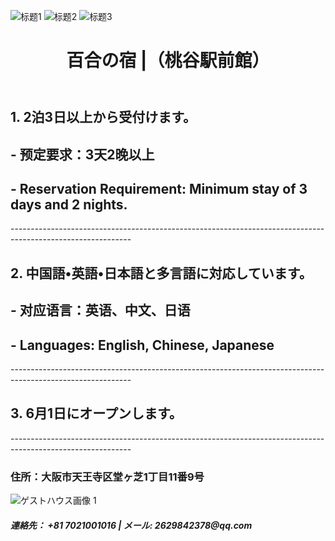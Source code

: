 ![标题1](https://img.shields.io/badge/welcome...to...my...homepage-ffcc00?style=for-the-badge)
![标题2](https://img.shields.io/badge/欢迎来到我的民宿主页-ffcc01?style=for-the-badge)
![标题3](https://img.shields.io/badge/私の民宿へようこそ-ffcc00?style=for-the-badge)

<body>
    <header>
        <h1>百合の宿 |（桃谷駅前館）</h1>
    </header>       
<h2>1. 2泊3日以上から受付けます。</h2>
<h2> - 预定要求：3天2晚以上</h2>
<h2> - Reservation Requirement: Minimum stay of 3 days and 2 nights.</h2>
------------------------------------------------------------------------------------------------------------
<h2>2. 中国語•英語•日本語と多言語に対応しています。</h2>
<h2> - 对应语言：英语、中文、日语</h2>
<h2> - Languages: English, Chinese, Japanese</h2>
------------------------------------------------------------------------------------------------------------
<h2>3. 6月1日にオープンします。</h2>
------------------------------------------------------------------------------------------------------------

<h3>住所：大阪市天王寺区堂ヶ芝1丁目11番9号</h3>
<div class="image-gallery">
            <img src="https://imgur.com/tQdpZsU.jpg" alt="ゲストハウス画像 1">
<footer>    
<h5>連絡先： +81 7021001016    |    メール: 2629842378@qq.com</h5>
<footer>


